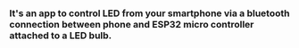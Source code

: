 ### It's an app to control LED from your smartphone via a bluetooth connection between phone and ESP32 micro controller attached to a LED bulb.
